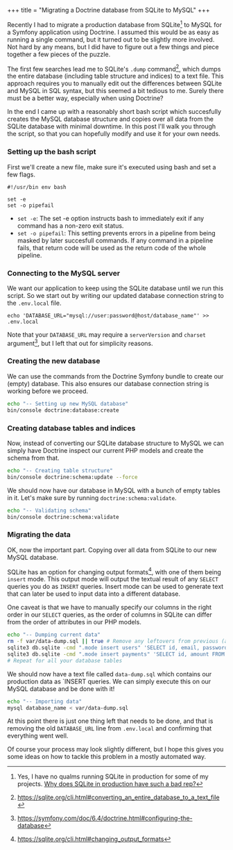 +++
title = "Migrating a Doctrine database from SQLite to MySQL"
+++

Recently I had to migrate a production database from SQLite[^1] to MySQL for a Symfony application using Doctrine. I assumed this would be as easy as running a single command, but it turned out to be slightly more involved. Not hard by any means, but I did have to figure out a few things and piece together a few pieces of the puzzle.

The first few searches lead me to SQLite's `.dump` command[^2], which dumps the entire database (including table structure and indices) to a text file. This approach requires you to manually edit out the differences between SQLite and MySQL in SQL syntax, but this seemed a bit tedious to me. Surely there must be a better way, especially when using Doctrine?

In the end I came up with a reasonably short bash script which succesfully creates the MySQL database structure and copies over all data from the SQLite database with minimal downtime. In this post I'll walk you through the script, so that you can hopefully modify and use it for your own needs.

### Setting up the bash script

First we'll create a new file, make sure it's executed using bash and set a few flags.

```
#!/usr/bin env bash

set -e
set -o pipefail
```

- `set -e`: The set -e option instructs bash to immediately exit if any command has a non-zero exit status.
- `set -o pipefail`: This setting prevents errors in a pipeline from being masked by later succesfull commands. If any command in a pipeline fails, that return code will be used as the return code of the whole pipeline.

### Connecting to the MySQL server

We want our application to keep using the SQLite database until we run this script. So we start out by writing our updated database connection string to the `.env.local` file.

```
echo 'DATABASE_URL="mysql://user:password@host/database_name"' >> .env.local
```

Note that your `DATABASE_URL` may require a `serverVersion` and `charset` argument[^4], but I left that out for simplicity reasons.

### Creating the new database

We can use the commands from the Doctrine Symfony bundle to create our (empty) database. This also ensures our database connection string is working before we proceed.

```sh
echo "-- Setting up new MySQL database"
bin/console doctrine:database:create
```

### Creating database tables and indices

Now, instead of converting our SQLite database structure to MySQL we can simply have Doctrine inspect our current PHP models and create the schema from that.

```sh
echo "-- Creating table structure"
bin/console doctrine:schema:update --force
```

We should now have our database in MySQL with a bunch of empty tables in it. Let's make sure by running `doctrine:schema:validate`.

```sh
echo "-- Validating schema"
bin/console doctrine:schema:validate
```

### Migrating the data

OK, now the important part. Copying over all data from SQLite to our new MySQL database.

SQLite has an option for changing output formats[^3], with one of them being `insert` mode. This output mode will output the textual result of any `SELECT` queries you do as `INSERT` queries. Insert mode can be used to generate text that can later be used to input data into a different database.

One caveat is that we have to manually specify our columns in the right order in our `SELECT` queries, as the order of columns in SQLite can differ from the order of attributes in our PHP models.

```sh
echo "-- Dumping current data"
rm -f var/data-dump.sql || true # Remove any leftovers from previous (attempted) runs
sqlite3 db.sqlite -cmd ".mode insert users" 'SELECT id, email, password, name FROM users;' >> var/data-dump.sql
sqlite3 db.sqlite -cmd ".mode insert payments" 'SELECT id, amount FROM payments;' >> var/data-dump.sql
# Repeat for all your database tables
```

We should now have a text file called `data-dump.sql` which contains our production data as `INSERT queries. We can simply execute this on our MySQL database and be done with it!

```sh
echo "-- Importing data"
mysql database_name < var/data-dump.sql
```

At this point there is just one thing left that needs to be done, and that is removing the old `DATABASE_URL` line from `.env.local` and confirming that everything went well.

Of course your process may look slightly different, but I hope this gives you some ideas on how to tackle this problem in a mostly automated way.

[^1]: Yes, I have no qualms running SQLite in production for some of my projects. [Why does SQLite in production have such a bad rep?](https://avi.im/blag/2024/sqlite-bad-rep/)
[^2]: https://sqlite.org/cli.html#converting_an_entire_database_to_a_text_file
[^3]: https://sqlite.org/cli.html#changing_output_formats
[^4]: https://symfony.com/doc/6.4/doctrine.html#configuring-the-database
